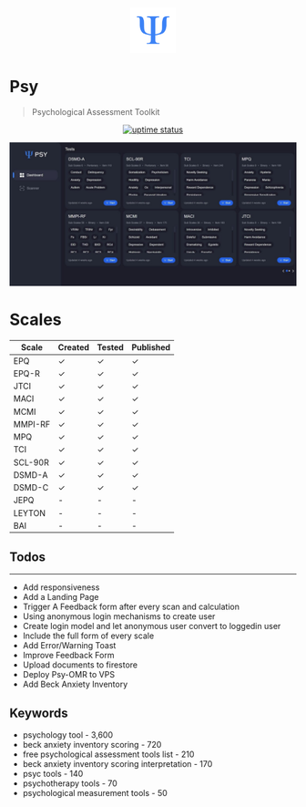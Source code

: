 <p align="center">
  <img src="./public/logo.png" lt="Logo" width="80" />
<p>

# Psy
> Psychological Assessment Toolkit

<p align="center">
  <a href="https://uptime.betterstack.com/?utm_source=status_badge">
    <img src="https://uptime.betterstack.com/status-badges/v3/monitor/10aqw.svg" alt="uptime status">
  </a>
</p>

![Landing](public/previews/dashboard.jpg)

# Scales
| Scale   | Created | Tested | Published |
|---------|---------|--------|-----------|
| EPQ     |   ✓     |   ✓    |     ✓     |
| EPQ-R   |   ✓     |   ✓    |     ✓     |
| JTCI    |   ✓     |   ✓    |     ✓     |
| MACI    |   ✓     |   ✓    |     ✓     |
| MCMI    |   ✓     |   ✓    |     ✓     |
| MMPI-RF |   ✓     |   ✓    |     ✓     |
| MPQ     |   ✓     |   ✓    |     ✓     |
| TCI     |   ✓     |   ✓    |     ✓     |
| SCL-90R |   ✓     |   ✓    |     ✓     |
| DSMD-A  |   ✓     |   ✓    |     ✓     |
| DSMD-C  |   ✓     |   ✓    |     ✓     |
| JEPQ    |   -     |   -    |     -     |
| LEYTON  |   -     |   -    |     -     |
| BAI     |   -     |   -    |     -     |


## Todos
---
- Add responsiveness
- Add a Landing Page
- Trigger A Feedback form after every scan and calculation
- Using anonymous login mechanisms to create user
- Create login model and let anonymous user convert to loggedin user
- Include the full form of every scale
- Add Error/Warning Toast
- Improve Feedback Form
- Upload documents to firestore
- Deploy Psy-OMR to VPS
- Add Beck Anxiety Inventory

## Keywords
- psychology tool - 3,600
- beck anxiety inventory scoring - 720
- free psychological assessment tools list - 210
- beck anxiety inventory scoring interpretation - 170
- psyc tools - 140
- psychotherapy tools - 70
- psychological measurement tools - 50